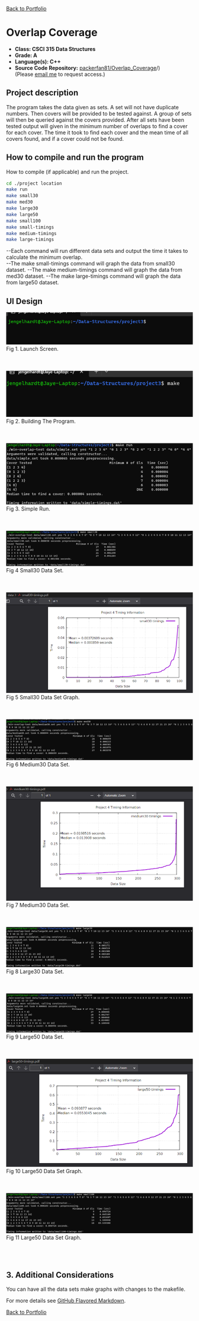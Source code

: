 [Back to Portfolio](./)

Overlap Coverage
===============

-   **Class: CSCI 315 Data Structures**
-   **Grade: A**
-   **Language(s): C++**
-   **Source Code Repository:** [packerfan81/Overlap_Coverage](https://github.com/Packerfan81/Data-Structures/tree/master/project3)/)  
    (Please [email me](mailto:jeengelhardt@csustudent.net?subject=GitHub%20Access) to request access.)

## Project description

The program takes the data given as sets. A set will not have duplicate numbers. Then covers will be provided to be tested against.  A group of sets will then be queried against the covers provided.  After all sets have been tested output will given in the minimum number of overlaps to find a cover for each cover.  The time it took to find each cover and the mean time of all covers found, and if a cover could not be found.

## How to compile and run the program

How to compile (if applicable) and run the project.

```bash
cd ./project location
make run
make small30
make med30
make large30
make large50
make small100
make small-timings
make medium-timings
make large-timings

```
--Each command will run different data sets and output the time it takes to calculate the minimum overlap.  
--The make small-timings command will graph the data from small30 dataset.
--The make medium-timings command will graph the data from med30 dataset.
--The make large-timings command will graph the data from large50 dataset.

## UI Design

![screenshot](images/MOpening.png)  
Fig 1. Launch Screen.
<br> <br />
<br> <br />
![screenshot](images/MBuild.png)  
Fig 2. Building The Program.
<br> <br />
<br> <br />
![screenshot](images/Msimple_test.png)  
Fig 3. Simple Run.
<br> <br />
<br> <br />
![screenshot](images/mSmall30Timing.png)  
Fig 4 Small30 Data Set.
<br> <br />
<br> <br />
![screenshot](images/smallgraph.png)  
Fig 5 Small30 Data Set Graph.
<br> <br />
<br> <br />
![screenshot](images/Mmed30timing.png)  
Fig 6 Medium30 Data Set.
<br> <br />
<br> <br />
![screenshot](images/medgraph.png)  
Fig 7 Medium30 Data Set.
<br> <br />
<br> <br />
![screenshot](images/mLarge30timing.png)  
Fig 8 Large30 Data Set.
<br> <br />
<br> <br />
![screenshot](images/mLarge50.png)  
Fig 9 Large50 Data Set.
<br> <br />
<br> <br />
![screenshot](images/large50graph.png)  
Fig 10 Large50 Data Set Graph.
<br> <br />
<br> <br />
![screenshot](images/mSmall100.png)  
Fig 11 Large50 Data Set Graph.
<br> <br />
<br> <br />

## 3. Additional Considerations

You can have all the data sets make graphs with changes to the makefile.

For more details see [GitHub Flavored Markdown](https://guides.github.com/features/mastering-markdown/).

[Back to Portfolio](./)
